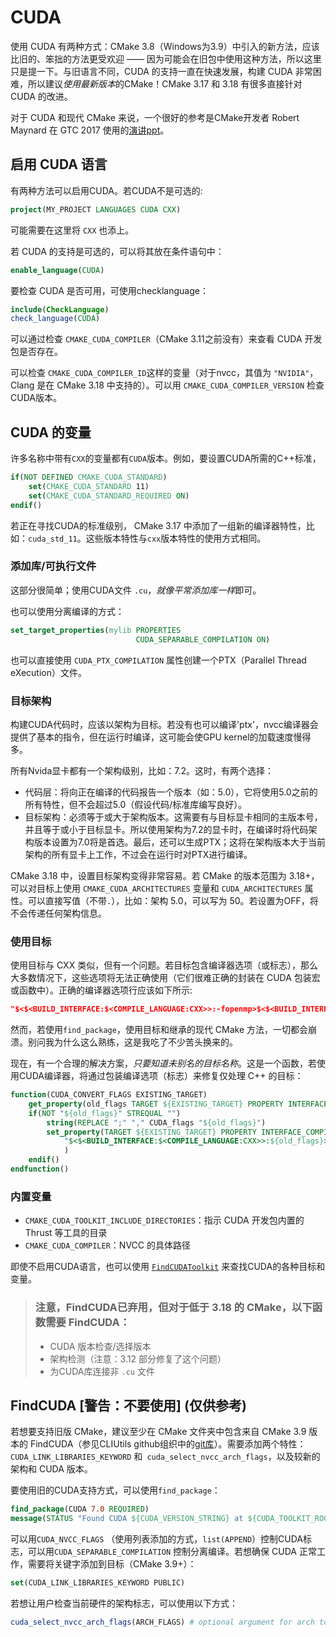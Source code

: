 # CUDA

使用 CUDA 有两种方式：CMake 3.8（Windows为3.9）中引入的新方法，应该比旧的、笨拙的方法更受欢迎 —— 因为可能会在旧包中使用这种方法，所以这里只是提一下。与旧语言不同，CUDA 的支持一直在快速发展，构建 CUDA 非常困难，所以建议*使用最新版本*的CMake！CMake 3.17 和 3.18 有很多直接针对 CUDA 的改进。

对于 CUDA 和现代 CMake 来说，一个很好的参考是CMake开发者 Robert Maynard 在 GTC 2017 使用的[演讲ppt](http://on-demand.gputechconf.com/gtc/2017/presentation/S7438-robert-maynard-build-systems-combining-cuda-and-machine-learning.pdf)。


## 启用 CUDA 语言

有两种方法可以启用CUDA。若CUDA不是可选的:

```cmake
project(MY_PROJECT LANGUAGES CUDA CXX)
```

可能需要在这里将 `CXX` 也添上。

若 CUDA 的支持是可选的，可以将其放在条件语句中：

```cmake
enable_language(CUDA)
```

要检查 CUDA 是否可用，可使用checklanguage：

```cmake
include(CheckLanguage)
check_language(CUDA)
```

可以通过检查 `CMAKE_CUDA_COMPILER`（CMake 3.11之前没有）来查看 CUDA 开发包是否存在。

可以检查 `CMAKE_CUDA_COMPILER_ID`这样的变量（对于nvcc，其值为 `"NVIDIA"`，Clang 是在 CMake 3.18 中支持的）。可以用 `CMAKE_CUDA_COMPILER_VERSION` 检查CUDA版本。

## CUDA 的变量

许多名称中带有`CXX`的变量都有`CUDA`版本。例如，要设置CUDA所需的C++标准，

```cmake
if(NOT DEFINED CMAKE_CUDA_STANDARD)
    set(CMAKE_CUDA_STANDARD 11)
    set(CMAKE_CUDA_STANDARD_REQUIRED ON)
endif()
```

若正在寻找CUDA的标准级别， CMake 3.17 中添加了一组新的编译器特性，比如：`cuda_std_11`。这些版本特性与`cxx`版本特性的使用方式相同。

### 添加库/可执行文件

这部分很简单；使用CUDA文件 `.cu`，*就像平常添加库一样*即可。

也可以使用分离编译的方式：

```cmake
set_target_properties(mylib PROPERTIES
                            CUDA_SEPARABLE_COMPILATION ON)
```

也可以直接使用 `CUDA_PTX_COMPILATION` 属性创建一个PTX（Parallel Thread eXecution）文件。

### 目标架构

构建CUDA代码时，应该以架构为目标。若没有也可以编译'ptx'，nvcc编译器会提供了基本的指令，但在运行时编译，这可能会使GPU kernel的加载速度慢得多。

所有Nvida显卡都有一个架构级别，比如：7.2。这时，有两个选择：

- 代码层：将向正在编译的代码报告一个版本（如：5.0），它将使用5.0之前的所有特性，但不会超过5.0（假设代码/标准库编写良好）。
- 目标架构：必须等于或大于架构版本。这需要有与目标显卡相同的主版本号，并且等于或小于目标显卡。所以使用架构为7.2的显卡时，在编译时将代码架构版本设置为7.0将是首选。最后，还可以生成PTX；这将在架构版本大于当前架构的所有显卡上工作，不过会在运行时对PTX进行编译。

CMake 3.18 中，设置目标架构变得非常容易。若 CMake 的版本范围为 3.18+，可以对目标上使用 `CMAKE_CUDA_ARCHITECTURES` 变量和 `CUDA_ARCHITECTURES` 属性。可以直接写值（不带`.`），比如：架构 5.0，可以写为 50。若设置为OFF，将不会传递任何架构信息。

### 使用目标

使用目标与 CXX 类似，但有一个问题。若目标包含编译器选项（或标志），那么大多数情况下，这些选项将无法正确使用（它们很难正确的封装在 CUDA 包装宏或函数中）。正确的编译器选项行应该如下所示:

```cmake
"$<$<BUILD_INTERFACE:$<COMPILE_LANGUAGE:CXX>>:-fopenmp>$<$<BUILD_INTERFACE:$<COMPILE_LANGUAGE:CUDA>>:-Xcompiler=-fopenmp>"
```

然而，若使用`find_package`，使用目标和继承的现代 CMake 方法，一切都会崩溃。别问我为什么这么熟练，这是我吃了不少苦头换来的。

现在，有一个合理的解决方案，*只要知道未别名的目标名称*。这是一个函数，若使用CUDA编译器，将通过包装编译选项（标志）来修复仅处理 C++ 的目标：

```cmake
function(CUDA_CONVERT_FLAGS EXISTING_TARGET)
    get_property(old_flags TARGET ${EXISTING_TARGET} PROPERTY INTERFACE_COMPILE_OPTIONS)
    if(NOT "${old_flags}" STREQUAL "")
        string(REPLACE ";" "," CUDA_flags "${old_flags}")
        set_property(TARGET ${EXISTING_TARGET} PROPERTY INTERFACE_COMPILE_OPTIONS
            "$<$<BUILD_INTERFACE:$<COMPILE_LANGUAGE:CXX>>:${old_flags}>$<$<BUILD_INTERFACE:$<COMPILE_LANGUAGE:CUDA>>:-Xcompiler=${CUDA_flags}>"
            )
    endif()
endfunction()
```

### 内置变量

* `CMAKE_CUDA_TOOLKIT_INCLUDE_DIRECTORIES`：指示 CUDA 开发包内置的 Thrust 等工具的目录
* `CMAKE_CUDA_COMPILER`：NVCC 的具体路径

即使不启用CUDA语言，也可以使用 [`FindCUDAToolkit`](https://cmake.org/cmake/help/git-stage/module/FindCUDAToolkit.html)  来查找CUDA的各种目标和变量。

> ### 注意，FindCUDA已弃用，但对于低于 3.18 的 CMake，以下函数需要 FindCUDA：
>
> * CUDA 版本检查/选择版本
> * 架构检测（注意：3.12 部分修复了这个问题）
> * 为CUDA库连接非 `.cu` 文件

## FindCUDA [警告：不要使用] (仅供参考)

若想要支持旧版 CMake，建议至少在 CMake 文件夹中包含来自 CMake 3.9 版本的 FindCUDA（参见CLIUtils github组织中的[git库](https://github.com/CLIUtils/cuda_support)）。需要添加两个特性：`CUDA_LINK_LIBRARIES_KEYWORD` 和` cuda_select_nvcc_arch_flags`，以及较新的架构和 CUDA 版本。

要使用旧的CUDA支持方式，可以使用`find_package`：

```cmake
find_package(CUDA 7.0 REQUIRED)
message(STATUS "Found CUDA ${CUDA_VERSION_STRING} at ${CUDA_TOOLKIT_ROOT_DIR}")
```

可以用`CUDA_NVCC_FLAGS` （使用列表添加的方式，`list(APPEND`）控制CUDA标志，可以用`CUDA_SEPARABLE_COMPILATION` 控制分离编译。若想确保 CUDA 正常工作，需要将关键字添加到目标（CMake 3.9+）：

```cmake
set(CUDA_LINK_LIBRARIES_KEYWORD PUBLIC)
```

若想让用户检查当前硬件的架构标志，可以使用以下方式：

```cmake
cuda_select_nvcc_arch_flags(ARCH_FLAGS) # optional argument for arch to add
```
